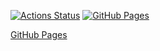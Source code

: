 [![Actions Status](https://github.com/RTnF/CompProgLibrary/workflows/verify/badge.svg)](https://github.com/RTnF/CompProgLibrary/actions) [![GitHub Pages](https://img.shields.io/static/v1?label=GitHub+Pages&message=+&color=brightgreen&logo=github)](https://RTnF.github.io/CompProgLibrary/) 

[GitHub Pages](https://rtnf.github.io/CompProgLibrary/)
